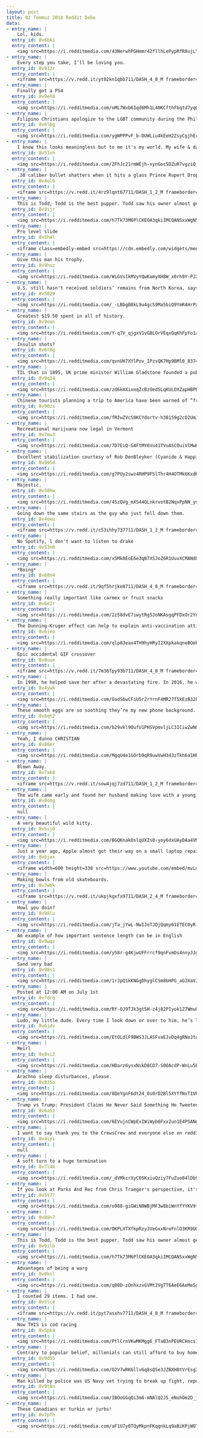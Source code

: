```yaml
---
layout: post
title: 02 Temmuz 2018 Reddit Debe
data:
- entry_name: |
    Lol, kids.
  entry_id: 8v6bki
  entry_content: |
    <img src=https://i.redditmedia.com/43NerwhPGHmmr42fllhLePypRfR8ujLY1m-Phl_okpE.jpg?s=c16a4403e63fa057788d197cc24f7364 frameborder=0>
- entry_name: |
    Every step you take, I’ll be loving you.
  entry_id: 8v912r
  entry_content: |
    <iframe src=https://v.redd.it/yt02kn1qbb711/DASH_4_8_M frameborder=0></iframe>
- entry_name: |
    Finally got a PS4
  entry_id: 8v9eh8
  entry_content: |
    <img src=https://i.redditmedia.com/oML7Wxb6Iqd6Mh1L40KCfthFbqtd7yqQfDh6J5E03-w.jpg?s=dac342e6da5bcff457899000c7564572 frameborder=0>
- entry_name: |
    Filipino Christians apologize to the LGBT community during the Philippine Pride Parade 2018
  entry_id: 8v6lbg
  entry_content: |
    <img src=https://i.redditmedia.com/ygWPPPvF_b-DUWLiu4kEeH2ZsyCgjhEr6jMwgeoGdiM.jpg?s=1be6744e82b79972e6990812315cd8d4 frameborder=0>
- entry_name: |
    I know this looks meaningless but to me it's my world. My wife & daughter sleeping with their feet on me, on our couch in our home. 421 days ago I was in active addiction, homeless, putting my family through a living hell. This is my recovery: peace & purpose. I just had to share it with someone.
  entry_id: 8v51vn
  entry_content: |
    <img src=https://i.redditmedia.com/ZFhJc21rmWEjh-xynGoc5DZuR7vgziQ_zbUU30WSfwg.jpg?s=15cad95107c156313530a5ab6250ad22 frameborder=0>
- entry_name: |
    .38 caliber bullet shatters when it hits a glass Prince Rupert Drop.
  entry_id: 8v4ol6
  entry_content: |
    <iframe src=https://v.redd.it/4rz9lqnt67711/DASH_1_2_M frameborder=0></iframe>
- entry_name: |
    This is Todd, Todd is the best pupper. Todd saw his owner almost get bitten by a snake and intervened. 27/10 would give all the pets. Todd is making a speedy recover, well wishes for Todd.
  entry_id: 8v9ijr
  entry_content: |
    <img src=https://i.redditmedia.com/h7Tk73M6PlCKEOA3qkiIMCQANSxxWgN5p3fawj5n6TU.jpg?s=1b7636bdf4d161c895080fe9c22d03a8 frameborder=0>
- entry_name: |
    Pro level slide
  entry_id: 8v5h4l
  entry_content: |
    <iframe class=embedly-embed src=https://cdn.embedly.com/widgets/media.html?src=https%3A%2F%2Fgfycat.com%2Fifr%2FDangerousForcefulCranefly&url=https%3A%2F%2Fgfycat.com%2FDangerousForcefulCranefly&image=https%3A%2F%2Fthumbs.gfycat.com%2FDangerousForcefulCranefly-size_restricted.gif&key=522baf40bd3911e08d854040d3dc5c07&type=text%2Fhtml&schema=gfycat width=512 height=640 scrolling=no frameborder=0 allow=autoplay; fullscreen allowfullscreen></iframe>
- entry_name: |
    Give this man his trophy.
  entry_id: 8v9hsz
  entry_content: |
    <img src=https://i.redditmedia.com/WiGVsIkMVyYQwKamyXH8W_x0rh9Y-PJ2z3Xj6Yn8MJc.jpg?s=381830b34bc34e69368be241dca43ac6 frameborder=0>
- entry_name: |
    U.S. still hasn't received soldiers’ remains from North Korea, says Pompeo: Despite President Donald Trump’s boast at a rally that he had secured the remains of U.S. troops killed during the Korean War, his secretary of state says North Korea is yet to send any.
  entry_id: 8v5029
  entry_content: |
    <img src=https://i.redditmedia.com/_-LBbgB8kL9u4gcS9Ma5biQ9YmR4HrPax9VqBmkw8-0.jpg?s=83e285788fbcd24d54ee2e3792e3cd12 frameborder=0>
- entry_name: |
    Greatest $19.50 spent in all of history.
  entry_id: 8v9oan
  entry_content: |
    <img src=https://i.redditmedia.com/Y-q7V_qjgxV1vGBLOrVEqxQqKhFpYo1amC1zkRTeFIo.jpg?s=e3f4610cb1fd55bd4716682cd542c8f3 frameborder=0>
- entry_name: |
    Insulin shots?
  entry_id: 8v6t8g
  entry_content: |
    <img src=https://i.redditmedia.com/qvnUH7XYlPov_IPzsQK7Hp9BMl0_8374K8JwU-UXJs4.jpg?s=3eeea3d578c39a7d143536035f5b0a56 frameborder=0>
- entry_name: |
    TIL that in 1895, UK prime minister William Gladstone founded a public library. Aged 85, he wheelbarrowed his personal collection of 32,000 books the ¾ mile between his home and the library. His desire, his daughter said, was to bring together books who had no readers with readers who had no books
  entry_id: 8v9q34
  entry_content: |
    <img src=https://i.redditmedia.com/zd6kmXixeqZcBzOedSLqKULOXZapHBPBrwahKwwTeAk.jpg?s=ea48489386e310ca208a0c0abb2adf0c frameborder=0>
- entry_name: |
    Chinese tourists planning a trip to America have been warned of “frequent shootings” and the high cost of medical care in a notice by China’s embassy in the US. Embassy also reminds holidaymakers that border inspection officials have the right to search them.
  entry_id: 8v90zs
  entry_content: |
    <img src=https://i.redditmedia.com/fRIwZVcS8KCYdortv-h38159g2cO2UmJNqMVyomGIaE.jpg?s=d8d98cc3ede2b1f73d30e2b38a921efc frameborder=0>
- entry_name: |
    Recreational marijuana now legal in Vermont
  entry_id: 8v7mu3
  entry_content: |
    <img src=https://i.redditmedia.com/7D7EiQ-G4FtMY6Vu41TVuASCOuiVlMwKsmh8_2MRl4E.jpg?s=d0c9a1c1eef8280651451c806d0dabac frameborder=0>
- entry_name: |
    Excellent stabilization courtesy of Rob DenBleyker (Cyanide & Happiness)
  entry_id: 8v995d
  entry_content: |
    <img src=https://i.redditmedia.com/g7PUy2swz4RHP9FSlThr4H4OTMk6KxdKJO--94qa45M.gif?fm=jpg&s=357fbebf764e78d8734a3da35411d63c frameborder=0>
- entry_name: |
    Majestic.
  entry_id: 8v58hw
  entry_content: |
    <img src=https://i.redditmedia.com/4SzQVg_mXS44QLnkrvotB2NqvPpNN_ys8k2CnwjwQF0.jpg?s=773b8f4e41e077d8961597c31c978dfe frameborder=0>
- entry_name: |
    Going down the same stairs as the guy who just fell down them.
  entry_id: 8v4owu
  entry_content: |
    <iframe src=https://v.redd.it/c53ihhy737711/DASH_1_2_M frameborder=0></iframe>
- entry_name: |
    No Spotify, l don't want to listen to drake
  entry_id: 8v53n6
  entry_content: |
    <img src=https://i.redditmedia.com/x5Mk8EoE6e3qN7XSJoZ6R1UuvXCMANd84GHbs0I_ERA.png?s=9b5f4fd04a40d9bc4754c8ae819f51d0 frameborder=0>
- entry_name: |
    *Boing*
  entry_id: 8v68n4
  entry_content: |
    <iframe src=https://v.redd.it/9qf5hrjke8711/DASH_4_8_M frameborder=0></iframe>
- entry_name: |
    Something really important like carmex or fruit snacks
  entry_id: 8v6e2r
  entry_content: |
    <img src=https://i.redditmedia.com/2z58dvE7iwytRg5JoNKAsgqPFDxOr2Ynjrz82rDk90w.png?s=bf386fa10b59bafa447ea6db590473f7 frameborder=0>
- entry_name: |
    The Dunning-Kruger effect can help to explain anti-vaccination attitudes. Individuals who know the least about the causes of autism and accept misinformation about a autism-vaccine link are most likely to think that they know more about the causes of autism than medical and scientific experts.
  entry_id: 8v6jeo
  entry_content: |
    <img src=https://i.redditmedia.com/qlp8Jeax4TH9hyHRyI2XXpkakqneBQebEs_Gp4HtUYU.jpg?s=695168dae3a09a95f3ef2c72791386a4 frameborder=0>
- entry_name: |
    Epic accidental GIF crossover
  entry_id: 8v8uue
  entry_content: |
    <iframe src=https://v.redd.it/7m36fpy93b711/DASH_4_8_M frameborder=0></iframe>
- entry_name: |
    In 1998, he helped save her after a devastating fire. In 2016, he watched her graduate from college.
  entry_id: 8v4ywk
  entry_content: |
    <img src=https://i.redditmedia.com/OadS6wCFiU5r2rYrnF4MR27T5kEzB32FI3j08Si0igQ.jpg?s=bfb178ef37046ebd3844f7a5b239bc5f frameborder=0>
- entry_name: |
    These smooth eggs are so soothing they’re my new phone background.
  entry_id: 8v6qt2
  entry_content: |
    <img src=https://i.redditmedia.com/b29vkl9OufU1PHSVpmvljLC3ICiwZwNGOcAEW4MxSBk.jpg?s=d88e91c8b41a3658b01a1d89bcbc98c3 frameborder=0>
- entry_name: |
    Yeah, I dunno CHRISTIAN
  entry_id: 8v88er
  entry_content: |
    <img src=https://i.redditmedia.com/MgqU4e1GOrb9qR9uwVwH3d3zTkh6a1HP-V8PThEpTWU.jpg?s=1ee641dd3a4495d74b1074d460b97fd6 frameborder=0>
- entry_name: |
    Blown Away.
  entry_id: 8v7ak8
  entry_content: |
    <iframe src=https://v.redd.it/sow4jqj7zd711/DASH_1_2_M frameborder=0></iframe>
- entry_name: |
    The wife came early and found her husband making love with a young attractive woman.
  entry_id: 8v8oog
  entry_content: |
    null
- entry_name: |
    A very beautiful wild kitty.
  entry_id: 8v5sj0
  entry_content: |
    <img src=https://i.redditmedia.com/BGQKnakOslqUXZs0-yoy6dxUAyDAa4VMeCFIM7PtGYw.jpg?s=46b5c61dc5a22f1107dbe124eee85e17 frameborder=0>
- entry_name: |
    Just a year ago, Apple almost got their way on a small laptop repair youtuber, Louis Rossmann. This is his reflection on the entire debacle, and him expressing his gratitude for how the community rallied behind him. Thank you for supporting people like him on this platform, y'all are amazing.
  entry_id: 8v6jax
  entry_content: |
    <iframe width=600 height=338 src=https://www.youtube.com/embed/mvLnWXOI7Wc?feature=oembed&enablejsapi=1 frameborder=0 allow=autoplay; encrypted-media allowfullscreen></iframe>
- entry_name: |
    Making bowls from old skateboards.
  entry_id: 8v7wbk
  entry_content: |
    <iframe src=https://v.redd.it/ukpjkgxfx9711/DASH_2_4_M frameborder=0></iframe>
- entry_name: |
    Howl you doin?
  entry_id: 8v98lu
  entry_content: |
    <img src=https://i.redditmedia.com/jTa_jYwL-NwIJeTJOjQqmy61ETEC0yR-AOeZ_pzlLh0.jpg?s=11a4061f1cf60e7179c762392da544fb frameborder=0>
- entry_name: |
    Am example of how important sentence length can be in English
  entry_id: 8v9wqz
  entry_content: |
    <img src=https://i.redditmedia.com/y58r-g4KjwUFFrrcf9qnFvmDs4nnyJJgdjJjxTarQck.jpg?s=f4da21191f00e9538c55dfaa1928b17d frameborder=0>
- entry_name: |
    Sand very bad
  entry_id: 8v98s1
  entry_content: |
    <img src=https://i.redditmedia.com/1rJpQ1kKNGgDhyglCSm8bHPG_aGJXaVJfRev-hBDBXc.jpg?s=884cd76903368422de6f158906d4e9d6 frameborder=0>
- entry_name: |
    Posted at 12:00 AM on July 1st
  entry_id: 8v7drq
  entry_content: |
    <img src=https://i.redditmedia.com/RY-OJ9TJk3gt5H-z4j82PIyok1Z7Wmu0WN7WTL312xI.png?s=18f4b3e0dcb2a058eac67b04145341e7 frameborder=0>
- entry_name: |
    Ludo, my little dude. Every time I look down or over to him, he’s looking back at me like this.
  entry_id: 8v6jdv
  entry_content: |
    <img src=https://i.redditmedia.com/EtOLdlF9BWS3JLASFvaEJvDq4gRNoJtqqi-9eLrZT9Y.jpg?s=0fde529029689231723f34efb701899f frameborder=0>
- entry_name: |
    Meirl
  entry_id: 8v8si3
  entry_content: |
    <img src=https://i.redditmedia.com/HDarz6ysxNskD8CO7-S0OAcdP-WnLu5BeuLH3t_ZfPU.jpg?s=0cf2a9cfdd0eb473d6dca7edf54e6364 frameborder=0>
- entry_name: |
    Arachno sleep disturbances, please.
  entry_id: 8v835o
  entry_content: |
    <img src=https://i.redditmedia.com/8QeYgnF6dt24_0s0rD2BlSXYffNvT1VRlbjfw7bXGnk.png?s=1bf75cce3d960353e1a7c9e36cb8ff5d frameborder=0>
- entry_name: |
    Trump vs Trump: President Claims He Never Said Something He Tweeted Only Three Days Ago
  entry_id: 8v6a53
  entry_content: |
    <img src=https://i.redditmedia.com/6EVujnCWpExIWiWyb6Fxx2un1E4PSANgKnOG-seUUr4.jpg?s=dc913f511faf953c1e61d0b59a2d481f frameborder=0>
- entry_name: |
    I want to say thank you to the CrewsCrew and everyone else on reddit for your support of my stand against sexual abuse of any kind and toxic masculinity in any way shape or form. You have no idea how much strength your encouragement gives to me and the millions of other survivors all over the world.
  entry_id: 8vasyi
  entry_content: |
    null
- entry_name: |
    A soft turn to a huge termination
  entry_id: 8v7l4m
  entry_content: |
    <img src=https://i.redditmedia.com/_dVMkcrXyC05KxiuQziy7FuZuo04lDb9UsDV6au3y_4.png?s=a1d1cdad25fa8c72f41b081e3798a84e frameborder=0>
- entry_name: |
    If you look at Parks And Rec from Chris Traeger's perspective, it's the tragic story of how a run-down no-name town brings literally the world's most optimistic man into crippling depression
  entry_id: 8v5t77
  entry_content: |
    <img src=https://i.redditmedia.com/o988-giGWiN0WBjMF3w8biWnYfYYKV9fq7Q9dIqWKdY.jpg?s=c11277131d8a25e3a285f5e879ec9e2b frameborder=0>
- entry_name: |
  entry_id: 8v88n7
  entry_content: |
    <img src=https://i.redditmedia.com/OKPLXTXfkpRzyJVeGxxNreFnlO3KR9UOHaWdYhw_9M4.jpg?s=42a781859298c419289a4cd28b58e048 frameborder=0>
- entry_name: |
    This is Todd, Todd is the best pupper. Todd saw his owner almost get bitten by a snake and intervened. 27/10 would give all the pets. Todd is making a speedy recover, well wishes for Todd.
  entry_id: 8v9ilb
  entry_content: |
    <img src=https://i.redditmedia.com/h7Tk73M6PlCKEOA3qkiIMCQANSxxWgN5p3fawj5n6TU.jpg?s=1b7636bdf4d161c895080fe9c22d03a8 frameborder=0>
- entry_name: |
    Advantages of being a warg
  entry_id: 8v8ksl
  entry_content: |
    <img src=https://i.redditmedia.com/q08D-zOnhxzxGVMt2VgTT6AeE6AeMeSgwaL00nx3aNs.jpg?s=65688b3087927d8576584ed1b3bd2cd3 frameborder=0>
- entry_name: |
    I counted 29 items. I had one.
  entry_id: 8v5lce
  entry_content: |
    <iframe src=https://v.redd.it/pyt7asxhv7711/DASH_4_8_M frameborder=0></iframe>
- entry_name: |
    Now THIS is cod racing
  entry_id: 8v5pk4
  entry_content: |
    <img src=https://i.redditmedia.com/PtlCrnVKwMKMgg6_FTaB3nPEURCHncs7LodMEb_-8yI.jpg?s=fa032a3943d5788660ca324769c16998 frameborder=0>
- entry_name: |
    Contrary to popular belief, millenials can still afford to buy homes
  entry_id: 8v9d55
  entry_content: |
    <img src=https://i.redditmedia.com/O2V7wRK6llv6q8sQSe3JZBXH8tVrEsg3QHfhO8SeAyo.jpg?s=1c29a25706d7ef8a9546e5f8528d9f85 frameborder=0>
- entry_name: |
    Man killed by police was US Navy vet trying to break up fight, reports say
  entry_id: 8v9t8n
  entry_content: |
    <img src=https://i.redditmedia.com/IBOoGGqQi3m6-mNAlQ2J5_eNuhOm2D_jzckSbuLyPmU.jpg?s=46b82cf4416e7ecd133796cde26986bc frameborder=0>
- entry_name: |
    These Canadians er turkin er jurbs!
  entry_id: 8v7pfh
  entry_content: |
    <img src=https://i.redditmedia.com/aF1U7y0TQyMkpnFKqgnkLq9aBiKPjWOTMMQGhkguy0Q.jpg?s=420869c673e17c50e9507e8aa45ce293 frameborder=0>
---
```

